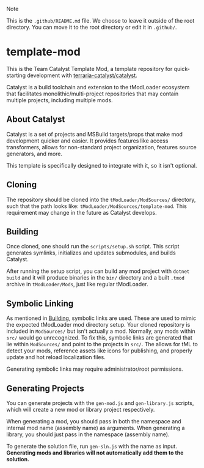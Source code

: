 > [!NOTE]
> This is the `.github/README.md` file. We choose to leave it outside of the root directory. You can move it to the root directory or edit it in `.github/`.

# template-mod

This is the Team Catalyst Template Mod, a template repository for quick-starting development with [terraria-catalyst/catalyst](https://github.com/terraria-catalyst/catalyst).

Catalyst is a build toolchain and extension to the tModLoader ecosystem that facilitates monolithic/multi-project repositories that may contain multiple projects, including multiple mods.

## About Catalyst

Catalyst is a set of projects and MSBuild targets/props that make mod development quicker and easier. It provides features like access transformers, allows for non-standard project organization, features source generators, and more.

This template is specifically designed to integrate with it, so it isn't optional.

## Cloning

The repository should be cloned into the `tModLoader/ModSources/` directory, such that the path looks like: `tModLoader/ModSources/template-mod`. This requirement may change in the future as Catalyst develops.

## Building

Once cloned, one should run the `scripts/setup.sh` script. This script generates symlinks, initializes and updates submodules, and builds Catalyst.

After running the setup script, you can build any mod project with `dotnet build` and it will produce binaries in the `bin/` directory and a built `.tmod` archive in `tModLoader/Mods`, just like regular tModLoader.

## Symbolic Linking

As mentioned in [Building](#building), symbolic links are used. These are used to mimic the expected tModLoader mod directory setup. Your cloned repository is included in `ModSources/` but isn't actually a mod. Normally, any mods within `src/` would go unrecognized. To fix this, symbolic links are generated that lie within `ModSources/` and point to the projects in `src/`. The allows for tML to detect your mods, reference assets like icons for publishing, and properly update and hot reload localization files.

Generating symbolic links may require administrator/root permissions.

## Generating Projects

You can generate projects with the `gen-mod.js` and `gen-library.js` scripts, which will create a new mod or library project respectively.

When generating a mod, you should pass in both the namespace and internal mod name (assembly name) as arguments. When generating a library, you should just pass in the namespace (assembly name).

To generate the solution file, run `gen-sln.js` with the name as input. **Generating mods and libraries will not automatically add them to the solution.**

